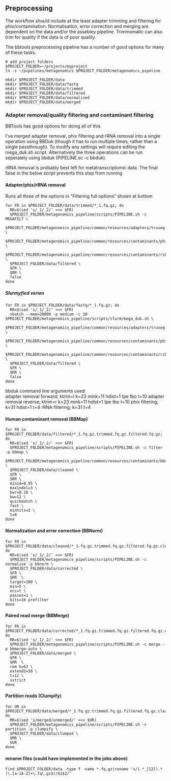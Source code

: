 ## Preprocessing
The workflow should include at the least adapter trimming and filtering for phix/contamination. Normalisation, error correction and merging are dependent on the data and/or the assebley pipeline. Trimmomatic can also trim for quality if the data is of poor quality.

The bbtools preprocessing pipeline has a number of good options for many of these tasks.

```shell
# add project folders
$PROJECT_FOLDER=~/projects/myproject
ln -s ~/pipelines/metagenomics $PROJECT_FOLDER/metagenomics_pipeline

mkdir $PROJECT_FOLDER/data
mkdir $PROJECT_FOLDER/data/fastq
mkdir $PROJECT_FOLDER/data/trimmed
mkdir $PROJECT_FOLDER/data/filtered
mkdir $PROJECT_FOLDER/data/normalised
mkdir $PROJECT_FOLDER/data/merged
```
### Adapter removal/quality filtering and contaminant filtering
BBTools has good options for doing all of this. 

I've merged adapter removal, phix filtering and rRNA removal into a single operation using BBDuk (though it has to run multiple times, rather than a single passthrough). To modify any settings will require editing the mega_duk.sh script. Alternatively the three operations can be run seperately using bbduk (PIPELINE.sc -c bbduk). 

rRNA removal is probably best left for metatranscriptomic data. The final false in the below script prevents this step from running

#### Adapter/phix/rRNA removal
Runs all three of the options in "Filtering full options" shown at bottom
```shell
for FR in $PROJECT_FOLDER/data/trimmed/*_1.fq.gz; do
  RR=$(sed 's/_1/_2/' <<< $FR)
  $PROJECT_FOLDER/metagenomics_pipeline/scripts/PIPELINE.sh -c MEGAFILT \
  $PROJECT_FOLDER/metagenomics_pipeline/common/resources/adapters/truseq.fa \
  $PROJECT_FOLDER/metagenomics_pipeline/common/resources/contaminants/phix_174.fa \
  $PROJECT_FOLDER/metagenomics_pipeline/common/resources/contaminants/ribokmers.fa.gz \
  $PROJECT_FOLDER/data/filtered \
  $FR \
  $RR \
  false
done  
```
##### Slurmyfied verion
```shell
for FR in $PROJECT_FOLDER/data/fastq/*_1.fq.gz; do
  RR=$(sed 's/_1/_2/' <<< $FR)
  sbatch --mem=20000 -p medium -c 10 $PROJECT_FOLDER/metagenomics_pipeline/scripts/slurm/mega_duk.sh \
  $PROJECT_FOLDER/metagenomics_pipeline/common/resources/adapters/truseq.fa \
  $PROJECT_FOLDER/metagenomics_pipeline/common/resources/contaminants/phix_174.fa \
  $PROJECT_FOLDER/metagenomics_pipeline/common/resources/contaminants/ribokmers.fa.gz \
  $PROJECT_FOLDER/data/filtered \
  $FR \
  $RR \
  false
done 

```


bbduk command line arguments used:  
adapter removal forward; ktrim=l k=23 mink=11 hdist=1 tpe tbo t=10
adapter removal reverse; ktrim=r k=23 mink=11 hdist=1 tpe tbo t=10
phix filtering; k=31 hdist=1 t=4
rRNA filtering; k=31 t=4 

#### Human contaminant removal (BBMap)
```shell
for FR in $PROJECT_FOLDER/data/filtered/*_1.fq.gz.trimmed.fq.gz.filtered.fq.gz; do
  RR=$(sed 's/_1/_2/' <<< $FR)
  $PROJECT_FOLDER/metagenomics_pipeline/scripts/PIPELINE.sh -c filter -p bbmap \
  $PROJECT_FOLDER/metagenomics_pipeline/common/resources/contaminants/bbmap_human \
  $PROJECT_FOLDER/data/cleaned \
  $FR \
  $RR \
  minid=0.95 \
  maxindel=3 \
  bwr=0.16 \
  bw=12 \
  quickmatch \
  fast \
  minhits=2 \
  t=8
done
```
#### Normalization and error correction (BBNorm)
```shell
for FR in $PROJECT_FOLDER/data/cleaned/*_1.fq.gz.trimmed.fq.gz.filtered.fq.gz.cleaned.fq.gz; do
  RR=$(sed 's/_1/_2/' <<< $FR)
  $PROJECT_FOLDER/metagenomics_pipeline/scripts/PIPELINE.sh -c normalise -p bbnorm \
  $PROJECT_FOLDER/data/corrected \
  $FR \
  $RR  \
  target=100 \
  min=5 \
  ecc=t \
  passes=1 \
  bits=16 prefilter
done
```
#### Paired read merge (BBMerge)
```shell
for FR in $PROJECT_FOLDER/data/corrected/*_1.fq.gz.trimmed.fq.gz.filtered.fq.gz.cleaned.fq.gz.corrected.fq.gz; do
  RR=$(sed 's/_1/_2/' <<< $FR)
  $PROJECT_FOLDER/metagenomics_pipeline/scripts/PIPELINE.sh -c merge -p bbmerge-auto \
  $PROJECT_FOLDER/data/merged \
  $FR \
  $RR  \
  rem k=62 \
  extend2=50 \
  t=12 \
  vstrict
done
```

#### Partition reads (Clumpify)
```shell
for UR in $PROJECT_FOLDER/data/merged/*_1.fq.gz.trimmed.fq.gz.filtered.fq.gz.cleaned.fq.gz.corrected.fq.gz.unmerged.fq.gz; do
  MR=$(sed 's/merged/unmerged/' <<< $UR)
  $PROJECT_FOLDER/metagenomics_pipeline/scripts/PIPELINE.sh -c partition -p clumpify \
  $PROJECT_FOLDER/data/clumped \
  $MR \
  $UR 
done
```

#### rename files (could have implemented in the jobs above)
```shell
find $PROJECT_FOLDER/data -type f -name *.fq.gz|rename 's/(.*_[12]).*(\.[a-zA-Z]+\.fq\.gz$)/$1$2/'
```
